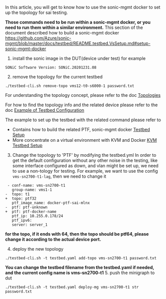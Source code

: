 In this article, you will get to know how to use the sonic-mgmt docker to set up the topology for sai testing.

**Those commands need to be run within a sonic-mgmt docker, or you need to run them within a similar environment.**
This section of the document described how to build a sonic-mgmt docker
https://github.com/Azure/sonic-mgmt/blob/master/docs/testbed/README.testbed.VsSetup.md#setup-sonic-mgmt-docker
1. install the sonic image in the DUT(device under test)
for example
```
SONiC Software Version: SONiC.20201231.08
```
2. remove the topology for the current testbed
```
./testbed-cli.sh remove-topo vms12-t0-s6000-1 password.txt
```
For understanding the topology concept, please refer to the doc
[Topologies](https://github.com/Azure/sonic-mgmt/blob/master/docs/testbed/README.testbed.Topology.md)

For how to find the topology info and the related device please refer to the doc
[Example of Testbed Configuration](https://github.com/Azure/sonic-mgmt/blob/master/docs/testbed/README.testbed.Example.Config.md)

The example to set up the testbed with the related command please refer to 
- Contains how to build the related PTF, sonic-mgmt docker
[Testbed Setup](https://github.com/Azure/sonic-mgmt/blob/master/docs/testbed/README.testbed.Setup.md)
- More concentrate on a virtual environment with KVM and Docker
[KVM Testbed Setup](https://github.com/Azure/sonic-mgmt/blob/master/docs/testbed/README.testbed.VsSetup.md)
3. Change the topology to 'PTF' by modifying the testbed.yml
In order to get the default configuration without any other noise in the testing, like some interface configured as down, and vlan might be set up, we need to use a non-tology for testing. 
For example, we want to use the config `vms-sn2700-t1-lag`, then we need to change it
```git
 - conf-name: vms-sn2700-t1
   group-name: vms1-1
-  topo: t1
+  topo: ptf32
   ptf_image_name: docker-ptf-sai-mlnx
-  ptf: ptf-unknown
+  ptf: ptf-docker-name
   ptf_ip: 10.255.0.178/24
   ptf_ipv6:
   server: server_1
```
**for the topo, if it ends with 64, then the topo should be ptf64, please change it according to the actual device port.**

4. deploy the new topology
```
./testbed-cli.sh -t testbed.yaml add-topo vms-sn2700-t1 password.txt
```
**You can change the testbed filename from the testbed.yaml if needed, and the current config name is  vms-sn2700-t1**
5. push the minigraph to dut
```
./testbed-cli.sh -t testbed.yaml deploy-mg vms-sn2700-t1 str password.txt
```